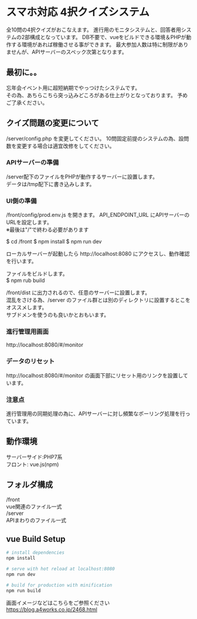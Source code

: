 # スマホ対応 4択クイズシステム

全10問の4択クイズがおこなえます。
進行用のモニタシステムと、回答者用システムの2部構成となっています。
DB不要で、vueをビルドできる環境＆PHPが動作する環境があれば稼働させる事ができます。
最大参加人数は特に制限がありませんが、APIサーバーのスペック次第となります。

## 最初に。。
忘年会イベント用に超短納期でやっつけたシステムです。  
その為、あちらこちら突っ込みどころがある仕上がりとなっております。
予めご了承ください。

## クイズ問題の変更について
/server/config.php を変更してください。
10問固定前提のシステムの為、設問数を変更する場合は適宜改修をしてください。

### APIサーバーの準備
/server配下のファイルをPHPが動作するサーバーに設置します。  
データは/tmp配下に書き込みします。

### UI側の準備
/front/config/prod.env.js を開きます。
API_ENDPOINT_URL にAPIサーバーのURLを設定します。  
※最後は"/"で終わる必要があります

$ cd /front
$ npm install
$ npm run dev

ローカルサーバーが起動したら
http://localhost:8080 にアクセスし、動作確認を行います。

ファイルをビルドします。  
$ npm rub build

/front/dist に出力されるので、任意のサーバーに設置します。  
混乱をさける為、/server のファイル群とは別のディレクトリに設置するとこをオススメします。  
サブドメンを使うのも良いかとおもいます。

### 進行管理用画面
http://localhost:8080/#/monitor

### データのリセット
http://localhost:8080/#/monitor の画面下部にリセット用のリンクを設置しています。

### 注意点
進行管理用の同期処理の為に、APIサーバーに対し頻繁なポーリング処理を行っています。

## 動作環境
サーバーサイド:PHP7系  
フロント: vue.js(npm)

## フォルダ構成
/front  
  vue関連のファイル一式  
/server  
  APIまわりのファイル一式  

## vue Build Setup

``` bash
# install dependencies
npm install

# serve with hot reload at localhost:8080
npm run dev

# build for production with minification
npm run build

```

画面イメージなどはこちらをご参照ください  
https://blog.a4works.co.jp/2468.html
